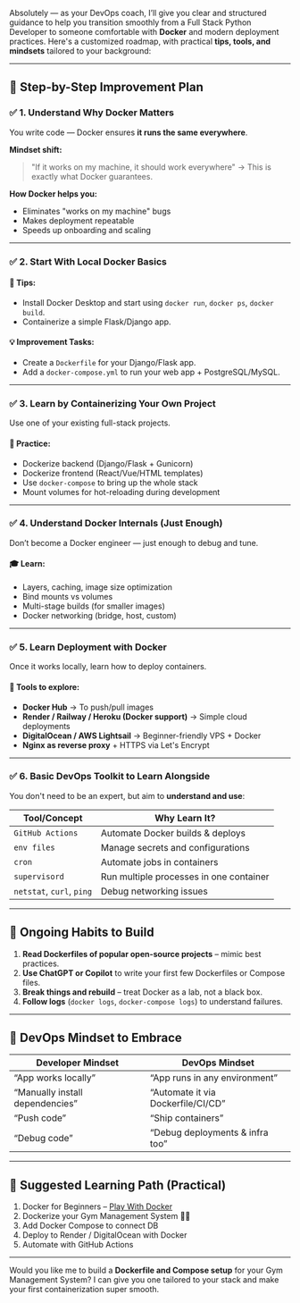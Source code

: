 Absolutely — as your DevOps coach, I’ll give you clear and structured guidance to help you transition smoothly from a Full Stack Python Developer to someone comfortable with **Docker** and modern deployment practices. Here's a customized roadmap, with practical **tips, tools, and mindsets** tailored to your background:

---

## 🚀 Step-by-Step Improvement Plan

### ✅ 1. **Understand Why Docker Matters**

You write code — Docker ensures **it runs the same everywhere**.

**Mindset shift:**

> "If it works on my machine, it should work everywhere" → This is exactly what Docker guarantees.

**How Docker helps you:**

* Eliminates "works on my machine" bugs
* Makes deployment repeatable
* Speeds up onboarding and scaling

---

### ✅ 2. **Start With Local Docker Basics**

#### 🔧 Tips:

* Install Docker Desktop and start using `docker run`, `docker ps`, `docker build`.
* Containerize a simple Flask/Django app.

#### 💡 Improvement Tasks:

* Create a `Dockerfile` for your Django/Flask app.
* Add a `docker-compose.yml` to run your web app + PostgreSQL/MySQL.

---

### ✅ 3. **Learn by Containerizing Your Own Project**

Use one of your existing full-stack projects.

#### 🧪 Practice:

* Dockerize backend (Django/Flask + Gunicorn)
* Dockerize frontend (React/Vue/HTML templates)
* Use `docker-compose` to bring up the whole stack
* Mount volumes for hot-reloading during development

---

### ✅ 4. **Understand Docker Internals (Just Enough)**

Don’t become a Docker engineer — just enough to debug and tune.

#### 🎓 Learn:

* Layers, caching, image size optimization
* Bind mounts vs volumes
* Multi-stage builds (for smaller images)
* Docker networking (bridge, host, custom)

---

### ✅ 5. **Learn Deployment with Docker**

Once it works locally, learn how to deploy containers.

#### 🚀 Tools to explore:

* **Docker Hub** → To push/pull images
* **Render / Railway / Heroku (Docker support)** → Simple cloud deployments
* **DigitalOcean / AWS Lightsail** → Beginner-friendly VPS + Docker
* **Nginx as reverse proxy** + HTTPS via Let's Encrypt

---

### ✅ 6. **Basic DevOps Toolkit to Learn Alongside**

You don't need to be an expert, but aim to **understand and use**:

| Tool/Concept              | Why Learn It?                           |
| ------------------------- | --------------------------------------- |
| `GitHub Actions`          | Automate Docker builds & deploys        |
| `env files`               | Manage secrets and configurations       |
| `cron`                    | Automate jobs in containers             |
| `supervisord`             | Run multiple processes in one container |
| `netstat`, `curl`, `ping` | Debug networking issues                 |

---

## 🔁 Ongoing Habits to Build

1. **Read Dockerfiles of popular open-source projects** – mimic best practices.
2. **Use ChatGPT or Copilot** to write your first few Dockerfiles or Compose files.
3. **Break things and rebuild** – treat Docker as a lab, not a black box.
4. **Follow logs** (`docker logs`, `docker-compose logs`) to understand failures.

---

## 🧠 DevOps Mindset to Embrace

| Developer Mindset               | DevOps Mindset                     |
| ------------------------------- | ---------------------------------- |
| “App works locally”             | “App runs in any environment”      |
| “Manually install dependencies” | “Automate it via Dockerfile/CI/CD” |
| “Push code”                     | “Ship containers”                  |
| “Debug code”                    | “Debug deployments & infra too”    |

---

## 🧭 Suggested Learning Path (Practical)

1. Docker for Beginners – [Play With Docker](https://labs.play-with-docker.com/)
2. Dockerize your Gym Management System 🏋️‍♂️
3. Add Docker Compose to connect DB
4. Deploy to Render / DigitalOcean with Docker
5. Automate with GitHub Actions

---

Would you like me to build a **Dockerfile and Compose setup** for your Gym Management System? I can give you one tailored to your stack and make your first containerization super smooth.

